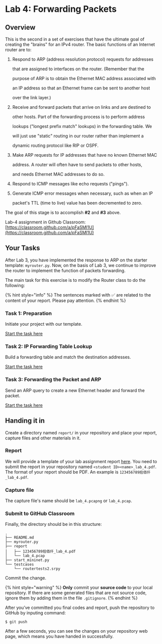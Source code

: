# Lab 4: Forwarding Packets

## Overview

This is the second in a set of exercises that have the ultimate goal of creating the "brains" for an IPv4 router. The basic functions of an Internet router are to:

1. Respond to ARP \(address resolution protocol\) requests for addresses

   that are assigned to interfaces on the router. \(Remember that the

   purpose of ARP is to obtain the Ethernet MAC address associated with

   an IP address so that an Ethernet frame can be sent to another host

   over the link layer.\)

2. Receive and forward packets that arrive on links and are destined to

   other hosts. Part of the forwarding process is to perform address

   lookups \("longest prefix match" lookups\) in the forwarding table. We

   will just use "static" routing in our router rather than implement a

   dynamic routing protocol like RIP or OSPF.

3. Make ARP requests for IP addresses that have no known Ethernet MAC

   address. A router will often have to send packets to other hosts,

   and needs Ethernet MAC addresses to do so.

4. Respond to ICMP messages like echo requests \("pings"\).
5. Generate ICMP error messages when necessary, such as when an IP

   packet's TTL \(time to live\) value has been decremented to zero.

The goal of this stage is to accomplish **\#2** and **\#3** above.

Lab-4 assignment in Github Classroom: [https://classroom.github.com/a/pFaSMI1U](https://classroom.github.com/a/pFaSMI1U)

## Your Tasks

After Lab 3, you have implemented the response to ARP on the starter template: `myrouter.py`. Now, on the basis of Lab 3, we continue to improve the router to implement the function of packets forwarding.

The main task for this exercise is to modify the Router class to do the following:

{% hint style="info" %}
The sentences marked with ✅ are related to the content of your report. Please pay attention.
{% endhint %}

### Task 1: Preparation

Initiate your project with our template.

[Start the task here](preparation.md)

### Task 2: IP Forwarding Table Lookup

Build a forwarding table and match the destination addresses.

[Start the task here](forwarding-table-lookup.md)

### Task 3: Forwarding the Packet and ARP

Send an ARP query to create a new Ethernet header and forward the packet.

[Start the task here](make-arp-request.md)

## Handing it in

Create a directory named `report/` in your repository and place your report, capture files and other materials in it.

### Report

We will provide a template of your lab assignment report [here](https://box.nju.edu.cn/d/f334d2c3bd4446b68003/). You need to submit the report in your repository named `<student ID><name>_lab_4.pdf`. The format of your report should be PDF. An example is `123456789拾佰仟_lab_4.pdf`.

### Capture file

The capture file's name should be `lab_4.pcapng` or `lab_4.pcap`.

### Submit to GitHub Classroom

Finally, the directory should be in this structure:

```text
.
├── README.md
├── myrouter.py
├── report
│   ├── 123456789拾佰仟_lab_4.pdf
│   └── lab_4.pcap
├── start_mininet.py
└── testcases
    └── routertests2.srpy
```

Commit the change.

{% hint style="warning" %}
**Only** commit your **source code** to your local repository. If there are some generated files that are not source code, ignore them by adding them in the file `.gitignore`.
{% endhint %}

After you’ve committed you final codes and report, push the repository to GitHub by inputing command:

```text
$ git push
```

After a few seconds, you can see the changes on your repository web page, which means you have handed in successfully.

